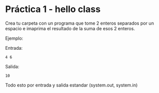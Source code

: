 # Práctica 1 - hello class
Crea tu carpeta con un programa que tome 2 enteros separados por un espacio e imaprima el resultado de la suma de esos 2 enteros.

Ejemplo:

Entrada:

`
4 6
`

Salida:

`
10
`

Todo esto por entrada y salida estandar (system.out, system.in)